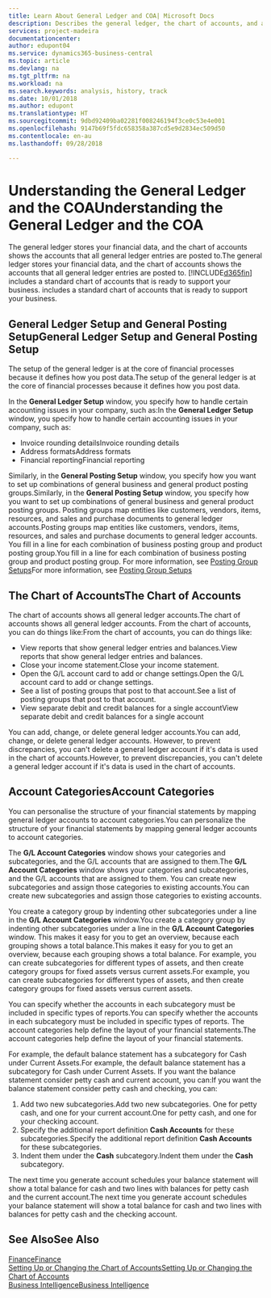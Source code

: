 ```yaml
---
title: Learn About General Ledger and COA| Microsoft Docs
description: Describes the general ledger, the chart of accounts, and account categories.
services: project-madeira
documentationcenter: 
author: edupont04
ms.service: dynamics365-business-central
ms.topic: article
ms.devlang: na
ms.tgt_pltfrm: na
ms.workload: na
ms.search.keywords: analysis, history, track
ms.date: 10/01/2018
ms.author: edupont
ms.translationtype: HT
ms.sourcegitcommit: 9dbd92409ba02281f008246194f3ce0c53e4e001
ms.openlocfilehash: 9147b69f5fdc658358a387cd5e9d2834ec509d50
ms.contentlocale: en-au
ms.lasthandoff: 09/28/2018

---
```

# <a name="understanding-the-general-ledger-and-the-coa"></a><span data-ttu-id="e1eff-103">Understanding the General Ledger and the COA</span><span class="sxs-lookup"><span data-stu-id="e1eff-103">Understanding the General Ledger and the COA</span></span>
<span data-ttu-id="e1eff-104">The general ledger stores your financial data, and the chart of accounts shows the accounts that all general ledger entries are posted to.</span><span class="sxs-lookup"><span data-stu-id="e1eff-104">The general ledger stores your financial data, and the chart of accounts shows the accounts that all general ledger entries are posted to.</span></span> [!INCLUDE[d365fin](includes/d365fin_md.md)] <span data-ttu-id="e1eff-105">includes a standard chart of accounts that is ready to support your business.</span><span class="sxs-lookup"><span data-stu-id="e1eff-105"> includes a standard chart of accounts that is ready to support your business.</span></span>

## <a name="general-ledger-setup-and-general-posting-setup"></a><span data-ttu-id="e1eff-106">General Ledger Setup and General Posting Setup</span><span class="sxs-lookup"><span data-stu-id="e1eff-106">General Ledger Setup and General Posting Setup</span></span>
<span data-ttu-id="e1eff-107">The setup of the general ledger is at the core of financial processes because it defines how you post data.</span><span class="sxs-lookup"><span data-stu-id="e1eff-107">The setup of the general ledger is at the core of financial processes because it defines how you post data.</span></span>  

<span data-ttu-id="e1eff-108">In the **General Ledger Setup** window, you specify how to handle certain accounting issues in your company, such as:</span><span class="sxs-lookup"><span data-stu-id="e1eff-108">In the **General Ledger Setup** window, you specify how to handle certain accounting issues in your company, such as:</span></span>  

* <span data-ttu-id="e1eff-109">Invoice rounding details</span><span class="sxs-lookup"><span data-stu-id="e1eff-109">Invoice rounding details</span></span>  
* <span data-ttu-id="e1eff-110">Address formats</span><span class="sxs-lookup"><span data-stu-id="e1eff-110">Address formats</span></span>  
* <span data-ttu-id="e1eff-111">Financial reporting</span><span class="sxs-lookup"><span data-stu-id="e1eff-111">Financial reporting</span></span>  

<span data-ttu-id="e1eff-112">Similarly, in the **General Posting Setup** window, you specify how you want to set up combinations of general business and general product posting groups.</span><span class="sxs-lookup"><span data-stu-id="e1eff-112">Similarly, in the **General Posting Setup** window, you specify how you want to set up combinations of general business and general product posting groups.</span></span> <span data-ttu-id="e1eff-113">Posting groups map entities like customers, vendors, items, resources, and sales and purchase documents to general ledger accounts.</span><span class="sxs-lookup"><span data-stu-id="e1eff-113">Posting groups map entities like customers, vendors, items, resources, and sales and purchase documents to general ledger accounts.</span></span> <span data-ttu-id="e1eff-114">You fill in a line for each combination of business posting group and product posting group.</span><span class="sxs-lookup"><span data-stu-id="e1eff-114">You fill in a line for each combination of business posting group and product posting group.</span></span> <span data-ttu-id="e1eff-115">For more information, see [Posting Group Setups](finance-posting-groups.md)</span><span class="sxs-lookup"><span data-stu-id="e1eff-115">For more information, see [Posting Group Setups](finance-posting-groups.md)</span></span>  

## <a name="the-chart-of-accounts"></a><span data-ttu-id="e1eff-116">The Chart of Accounts</span><span class="sxs-lookup"><span data-stu-id="e1eff-116">The Chart of Accounts</span></span>
<span data-ttu-id="e1eff-117">The chart of accounts shows all general ledger accounts.</span><span class="sxs-lookup"><span data-stu-id="e1eff-117">The chart of accounts shows all general ledger accounts.</span></span> <span data-ttu-id="e1eff-118">From the chart of accounts, you can do things like:</span><span class="sxs-lookup"><span data-stu-id="e1eff-118">From the chart of accounts, you can do things like:</span></span>  

* <span data-ttu-id="e1eff-119">View reports that show general ledger entries and balances.</span><span class="sxs-lookup"><span data-stu-id="e1eff-119">View reports that show general ledger entries and balances.</span></span>  
* <span data-ttu-id="e1eff-120">Close your income statement.</span><span class="sxs-lookup"><span data-stu-id="e1eff-120">Close your income statement.</span></span>  
* <span data-ttu-id="e1eff-121">Open the G/L account card to add or change settings.</span><span class="sxs-lookup"><span data-stu-id="e1eff-121">Open the G/L account card to add or change settings.</span></span>  
* <span data-ttu-id="e1eff-122">See a list of posting groups that post to that account.</span><span class="sxs-lookup"><span data-stu-id="e1eff-122">See a list of posting groups that post to that account.</span></span>
* <span data-ttu-id="e1eff-123">View separate debit and credit balances for a single account</span><span class="sxs-lookup"><span data-stu-id="e1eff-123">View separate debit and credit balances for a single account</span></span>  

<span data-ttu-id="e1eff-124">You can add, change, or delete general ledger accounts.</span><span class="sxs-lookup"><span data-stu-id="e1eff-124">You can add, change, or delete general ledger accounts.</span></span> <span data-ttu-id="e1eff-125">However, to prevent discrepancies, you can't delete a general ledger account if it's data is used in the chart of accounts.</span><span class="sxs-lookup"><span data-stu-id="e1eff-125">However, to prevent discrepancies, you can't delete a general ledger account if it's data is used in the chart of accounts.</span></span>  

## <a name="account-categories"></a><span data-ttu-id="e1eff-126">Account Categories</span><span class="sxs-lookup"><span data-stu-id="e1eff-126">Account Categories</span></span>
<span data-ttu-id="e1eff-127">You can personalise the structure of your financial statements by mapping general ledger accounts to account categories.</span><span class="sxs-lookup"><span data-stu-id="e1eff-127">You can personalize the structure of your financial statements by mapping general ledger accounts to account categories.</span></span>  

<span data-ttu-id="e1eff-128">The **G/L Account Categories** window shows your categories and subcategories, and the G/L accounts that are assigned to them.</span><span class="sxs-lookup"><span data-stu-id="e1eff-128">The **G/L Account Categories** window shows your categories and subcategories, and the G/L accounts that are assigned to them.</span></span> <span data-ttu-id="e1eff-129">You can create new subcategories and assign those categories to existing accounts.</span><span class="sxs-lookup"><span data-stu-id="e1eff-129">You can create new subcategories and assign those categories to existing accounts.</span></span>  

<span data-ttu-id="e1eff-130">You create a category group by indenting other subcategories under a line in the **G/L Account Categories** window.</span><span class="sxs-lookup"><span data-stu-id="e1eff-130">You create a category group by indenting other subcategories under a line in the **G/L Account Categories** window.</span></span> <span data-ttu-id="e1eff-131">This makes it easy for you to get an overview, because each grouping shows a total balance.</span><span class="sxs-lookup"><span data-stu-id="e1eff-131">This makes it easy for you to get an overview, because each grouping shows a total balance.</span></span> <span data-ttu-id="e1eff-132">For example, you can create subcategories for different types of assets, and then create category groups for fixed assets versus current assets.</span><span class="sxs-lookup"><span data-stu-id="e1eff-132">For example, you can create subcategories for different types of assets, and then create category groups for fixed assets versus current assets.</span></span>  

<span data-ttu-id="e1eff-133">You can specify whether the accounts in each subcategory must be included in specific types of reports.</span><span class="sxs-lookup"><span data-stu-id="e1eff-133">You can specify whether the accounts in each subcategory must be included in specific types of reports.</span></span> <span data-ttu-id="e1eff-134">The account categories help define the layout of your financial statements.</span><span class="sxs-lookup"><span data-stu-id="e1eff-134">The account categories help define the layout of your financial statements.</span></span>  

<span data-ttu-id="e1eff-135">For example, the default balance statement has a subcategory for Cash under Current Assets.</span><span class="sxs-lookup"><span data-stu-id="e1eff-135">For example, the default balance statement has a subcategory for Cash under Current Assets.</span></span> <span data-ttu-id="e1eff-136">If you want the balance statement consider petty cash and current account, you can:</span><span class="sxs-lookup"><span data-stu-id="e1eff-136">If you want the balance statement consider petty cash and checking, you can:</span></span>  

1. <span data-ttu-id="e1eff-137">Add two new subcategories.</span><span class="sxs-lookup"><span data-stu-id="e1eff-137">Add two new subcategories.</span></span> <span data-ttu-id="e1eff-138">One for petty cash, and one for your current account.</span><span class="sxs-lookup"><span data-stu-id="e1eff-138">One for petty cash, and one for your checking account.</span></span>  
2. <span data-ttu-id="e1eff-139">Specify the additional report definition **Cash Accounts** for these subcategories.</span><span class="sxs-lookup"><span data-stu-id="e1eff-139">Specify the additional report definition **Cash Accounts** for these subcategories.</span></span>  
3. <span data-ttu-id="e1eff-140">Indent them under the **Cash** subcategory.</span><span class="sxs-lookup"><span data-stu-id="e1eff-140">Indent them under the **Cash** subcategory.</span></span>  

<span data-ttu-id="e1eff-141">The next time you generate account schedules your balance statement will show a total balance for cash and two lines with balances for petty cash and the current account.</span><span class="sxs-lookup"><span data-stu-id="e1eff-141">The next time you generate account schedules your balance statement will show a total balance for cash and two lines with balances for petty cash and the checking account.</span></span>  

## <a name="see-also"></a><span data-ttu-id="e1eff-142">See Also</span><span class="sxs-lookup"><span data-stu-id="e1eff-142">See Also</span></span>
[<span data-ttu-id="e1eff-143">Finance</span><span class="sxs-lookup"><span data-stu-id="e1eff-143">Finance</span></span>](finance.md)  
[<span data-ttu-id="e1eff-144">Setting Up or Changing the Chart of Accounts</span><span class="sxs-lookup"><span data-stu-id="e1eff-144">Setting Up or Changing the Chart of Accounts</span></span>](finance-setup-chart-accounts.md)  
[<span data-ttu-id="e1eff-145">Business Intelligence</span><span class="sxs-lookup"><span data-stu-id="e1eff-145">Business Intelligence</span></span>](bi.md)  


